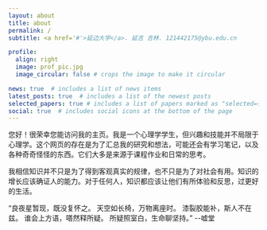 ```yaml
---
layout: about
title: about
permalink: /
subtitle: <a href='#'>延边大学</a>. 延吉 吉林. 121442175@ybu.edu.cn

profile:
  align: right
  image: prof_pic.jpg
  image_circular: false # crops the image to make it circular

news: true  # includes a list of news items
latest_posts: true  # includes a list of the newest posts
selected_papers: true # includes a list of papers marked as "selected={true}"
social: true  # includes social icons at the bottom of the page
---
```


您好！很荣幸您能访问我的主页。我是一个心理学学生，但兴趣和技能并不局限于心理学。这个网页的存在是为了汇总我的研究和想法，可能还会有学习笔记，以及各种奇奇怪怪的东西。它们大多是来源于课程作业和日常的思考。

我相信知识并不只是为了得到客观真实的规律，也不只是为了对社会有用。知识的增长应该确证人的能力。对于任何人，知识都应该让他们有所体验和反思，过更好的生活。

“良夜星暂现，既没复怀之。
 天空如长椅，万物离座时。
 漆裂胶能补，斯人不在兹。
 谁会上方语，嗒然释所疑。
 所疑照室白，生命聊坚持。”  --嘘堂

